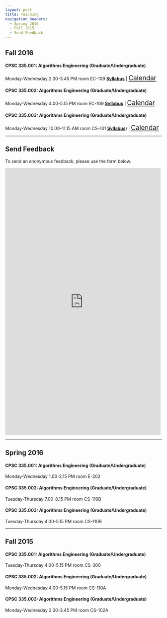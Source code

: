 ```yaml
---
layout: post
title: Teaching
navigation_headers:
  - Spring 2016
  - Fall 2015
  - Send Feedback
---
```


## Fall 2016

#### CPSC 335.001: Algorithms Engineering (Graduate/Undergraduate)
Monday-Wednesday 2.30-3.45 PM room EC-109
[__Syllabus__](https://goo.gl/B4fbu5) | 
<a href="{{ site.baseurl }}/calendar/cpsc335-001" target="_blank" class="icon fa-calendar" style="font-size:1.5em;"><span class="label">Calendar</span></a>

#### CPSC 335.002: Algorithms Engineering (Graduate/Undergraduate)
Monday-Wednesday 4.00-5.15 PM room EC-109
[__Syllabus__](https://goo.gl/kjYTbu) |
<a href="{{ site.baseurl }}/calendar/cpsc335-002" target="_blank" class="icon fa-calendar" style="font-size:1.5em;"><span class="label">Calendar</span></a>

#### CPSC 335.003: Algorithms Engineering (Graduate/Undergraduate)
Monday-Wednesday 10.00-11.15 AM room CS-101
[__Syllabus__](https://goo.gl/kjYTbu)) |
<a href="{{ site.baseurl }}/calendar/cpsc474-001" target="_blank" class="icon fa-calendar" style="font-size:1.5em;"><span class="label">Calendar</span></a>

***

## Send Feedback
To send an anonymous feedback, please use the form below.

<iframe src="https://docs.google.com/forms/d/1jalPK1ZcdIhtjz6c0wxN3VcJAGx38RMqG7RUKXQwZd4/viewform?embedded=true" width="500" height="860" frameborder="0" marginheight="0" marginwidth="0">Loading...</iframe>

<!---
<iframe width="100%" height="582" allowTransparency="true" frameborder="0" scrolling="no" style="border:none" src="http://www.emailmeform.com/builder/embed/eRI7Vc0cdYe0sN0FnL2y5"><a href="http://www.emailmeform.com/builder/embed/eRI7Vc0cdYe0sN0FnL2y5">Fill out form.</a></iframe>
!--->

***

## Spring 2016

#### CPSC 335.001: Algorithms Engineering (Graduate/Undergraduate)
Monday-Wednesday 1.00-2.15 PM room E-202

#### CPSC 335.002: Algorithms Engineering (Graduate/Undergraduate)
Tuesday-Thursday 7.00-8.15 PM room CS-110B

#### CPSC 335.003: Algorithms Engineering (Graduate/Undergraduate)
Tuesday-Thursday 4.00-5.15 PM room CS-110B

***

## Fall 2015

#### CPSC 335.001: Algorithms Engineering (Graduate/Undergraduate)
Tuesday-Thursday 4.00-5.15 PM room CS-300

#### CPSC 335.002: Algorithms Engineering (Graduate/Undergraduate)
Monday-Wednesday 4.00-5.15 PM room CS-110A

#### CPSC 335.003: Algorithms Engineering (Graduate/Undergraduate)
Monday-Wednesday 2.30-3.45 PM room CS-102A


